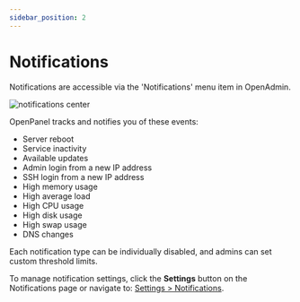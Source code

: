 ```yaml
---
sidebar_position: 2
---
```


# Notifications

Notifications are accessible via the 'Notifications' menu item in OpenAdmin.

![notifications center](/img/admin/notifications_center.png)

OpenPanel tracks and notifies you of these events:

* Server reboot
* Service inactivity
* Available updates
* Admin login from a new IP address
* SSH login from a new IP address
* High memory usage
* High average load
* High CPU usage
* High disk usage
* High swap usage
* DNS changes

Each notification type can be individually disabled, and admins can set custom threshold limits.

To manage notification settings, click the **Settings** button on the Notifications page or navigate to: [Settings > Notifications](/docs/admin/settings/notifications).
